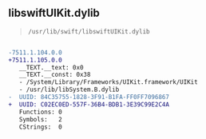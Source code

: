 ## libswiftUIKit.dylib

> `/usr/lib/swift/libswiftUIKit.dylib`

```diff

-7511.1.104.0.0
+7511.1.105.0.0
   __TEXT.__text: 0x0
   __TEXT.__const: 0x38
   - /System/Library/Frameworks/UIKit.framework/UIKit
   - /usr/lib/libSystem.B.dylib
-  UUID: 84C35755-1828-3F91-B1FA-FF0FF7096867
+  UUID: C02EC0ED-557F-36B4-BDB1-3E39C99E2C4A
   Functions: 0
   Symbols:   2
   CStrings:  0

```
